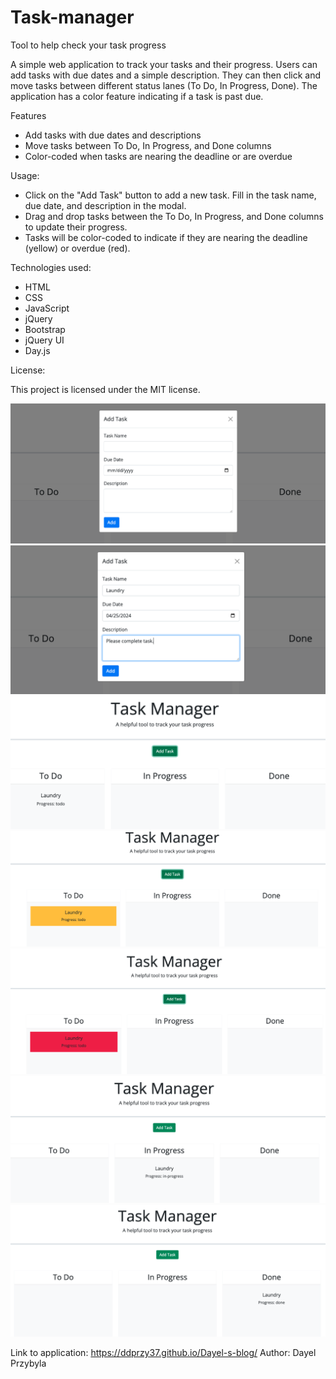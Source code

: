 # Task-manager
Tool to help check your task progress

A simple web application to track your tasks and their progress. Users can add tasks with due dates and a simple description. They can then click and move tasks between different status lanes (To Do, In Progress, Done). The application has a color feature indicating if a task is past due.

Features

* Add tasks with due dates and descriptions
* Move tasks between To Do, In Progress, and Done columns
* Color-coded when tasks are nearing the deadline or are overdue

Usage:

* Click on the "Add Task" button to add a new task. Fill in the task name, due date, and description in the modal.
* Drag and drop tasks between the To Do, In Progress, and Done columns to update their progress.
* Tasks will be color-coded to indicate if they are nearing the deadline (yellow) or overdue (red).

Technologies used:
* HTML
* CSS
* JavaScript
* jQuery
* Bootstrap
* jQuery UI
* Day.js

License:

This project is licensed under the MIT license.

![Modal example (empty)](./assets/images/Modal%20example.png)
![Modal example (filled out)](./assets/images/Modal%20example%202.png)
![Task not due soon](./assets/images/Task%20not%20due%20soon..png)
![Task due soon (yellow)](./assets/images/Task%20due%20soon.png)
![Task overdue](./assets/images/Task%20is%20overdue.png)
![Task in progress](./assets/images/Task%20is%20in%20progress.png)
![Task completed](./assets/images/Task%20completed.png)

Link to application:
https://ddprzy37.github.io/Dayel-s-blog/
Author:
Dayel Przybyla
